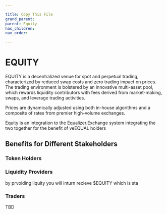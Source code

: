 ```yaml
---

title: Copy This File
grand_parent:
parent: Equity
has_children:
nav_order:

---
```


# EQUITY

EQUITY is a decentralized venue for spot and perpetual trading, characterized by reduced swap costs and zero trading impact on prices. The trading environment is bolstered by an innovative multi-asset pool, which rewards liquidity contributors with fees derived from market-making, swaps, and leverage trading activities.

Prices are dynamically adjusted using both in-house algorithms and a composite of rates from premier high-volume exchanges.

Equity is an integration to the Equalizer.Exchange system integrating the two together for the benefit of veEQUAL holders

## Benefits for Different Stakeholders

### Token Holders


### Liquidity Providers
by prvoiding liquity you will inturn recieve $EQUITY which is sta

### Traders
TBD
